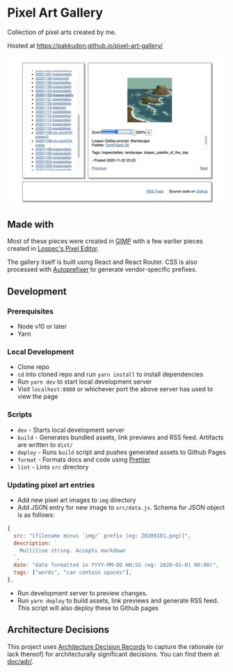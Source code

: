 # Pixel Art Gallery

Collection of pixel arts created by me.

Hosted at https://pakkudon.github.io/pixel-art-gallery/

![Screenshot](./doc/screenshot.png)

## Made with

Most of these pieces were created in [GIMP](https://www.gimp.org/) with a few earlier pieces created in [Lospec's Pixel Editor](https://lospec.com/pixel-editor/).

The gallery itself is built using React and React Router. CSS is also processed with [Autoprefixer](https://www.npmjs.com/package/autoprefixer) to generate vendor-specific prefixes.

## Development

### Prerequisites

- Node v10 or later
- Yarn

### Local Development

- Clone repo
- `cd` into cloned repo and run `yarn install` to install dependencies
- Run `yarn dev` to start local development server
- Visit `localhost:8080` or whichever port the above server has used to view the page

### Scripts

- `dev` - Starts local development server
- `build` - Generates bundled assets, link previews and RSS feed. Artifacts are written to `dist/`
- `deploy` - Runs `build` script and pushes generated assets to Github Pages
- `format` - Formats docs and code using [Prettier](https://prettier.io/)
- `lint` - Lints `src` directory

### Updating pixel art entries

- Add new pixel art images to `img` directory
- Add JSON entry for new image to `src/data.js`. Schema for JSON object is as follows:

```js
{
  src: "[filename minus `img/` prefix (eg: 20200101.png)]",
  description: `
    Multiline string. Accepts markdown
  `,
  date: "date formatted in YYYY-MM-DD HH:SS (eg: 2020-01-01 00:00)",
  tags: ["words", "can contain spaces"],
},
```

- Run development server to preview changes.
- Run `yarn deploy` to build assets, link previews and generate RSS feed. This script will also deploy these to Github pages

## Architecture Decisions

This project uses [Architecture Decision Records](https://adr.github.io/) to capture the rationale (or lack thereof) for architecturally significant decisions. You can find them at [doc/adr/](doc/adr/).
